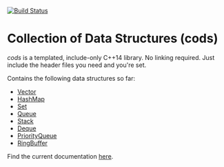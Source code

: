[![Build Status](https://travis-ci.org/netromdk/cods.svg?branch=master)](https://travis-ci.org/netromdk/cods)

# Collection of Data Structures (cods)
*cods* is a templated, include-only C++14 library. No linking required. Just include the header files you need and you're set.

Contains the following data structures so far:
- [Vector](cods/Vector.h "Vector")
- [HashMap](cods/HashMap.h "HashMap")
- [Set](cods/Set.h "Set")
- [Queue](cods/Queue.h "Queue")
- [Stack](cods/Stack.h "Stack")
- [Deque](cods/Deque.h "Deque")
- [PriorityQueue](cods/PriorityQueue.h "PriorityQueue")
- [RingBuffer](cods/RingBuffer.h "RingBuffer")

Find the current documentation [here](http://netromdk.github.io/cods/doc/html/).
